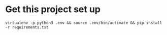# Get this project set up

```
virtualenv -p python3 .env && source .env/bin/activate && pip install -r requirements.txt
```
